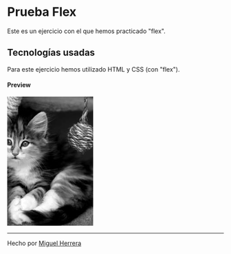 # Prueba Flex

Este es un ejercicio con el que hemos practicado "flex". 

## Tecnologías usadas

Para este ejercicio hemos utilizado HTML y CSS (con "flex").

#### Preview

![foto](assets/images/Gatetes.jpg)

----
Hecho por [Miguel Herrera](https://github.com/miguelherreravillanueva)
